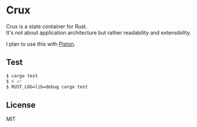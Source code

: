 Crux
====

Crux is a state container for Rust.  
It's not about application architecture but rather readability and extensibility.  
  
I plan to use this with [Piston](http://www.piston.rs/).  

## Test

```bash
$ cargo test
$ # or
$ RUST_LOG=lib=debug cargo test
```

## License

MIT

